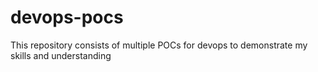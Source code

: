 # devops-pocs
This repository consists of multiple POCs for devops to demonstrate my skills and understanding
